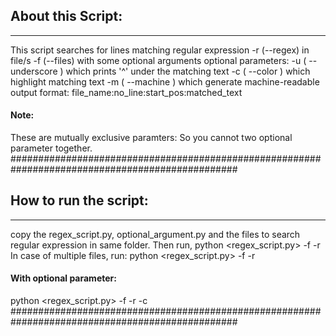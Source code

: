 ## About this Script:
-------------------------------------------------------------------------------------------
This script searches for lines matching regular expression -r (--regex) in file/s -f (--files) with some optional arguments
optional parameters:
    -u ( --underscore ) which prints '^' under the matching text
    -c ( --color ) which highlight matching text 
    -m ( --machine ) which generate machine-readable output 
                     format: file_name:no_line:start_pos:matched_text

#### Note:
These are mutually exclusive paramters:
So you cannot two optional parameter together.
#################################################################################################

## How to run the script:
-------------------------------------------------------------------------------------------
copy the regex_script.py, optional_argument.py and the files to search regular expression in same folder.
Then run,
python <regex_script.py> -f <file> -r <regular expression>
In case of multiple files, run:
python <regex_script.py> -f <file1> <file2> <file3> <filen> -r <regular expression>

#### With optional parameter:
python <regex_script.py> -f <file1> <file2> <file3> <filen> -r <regular expression> -c
#################################################################################################
